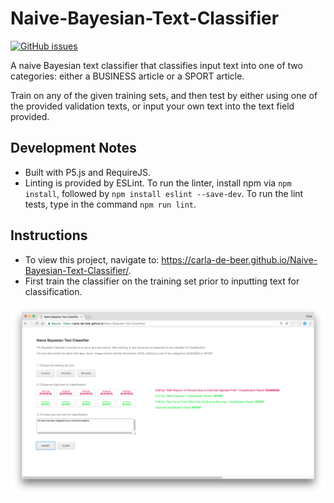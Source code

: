 # Naive-Bayesian-Text-Classifier
[![GitHub issues](https://img.shields.io/github/issues/Carla-de-Beer/Matrix-Library.svg?style=flat-square)](https://github.com/Carla-de-Beer/Naive-Bayesian-Text-Classifier/issues)

A naive Bayesian text classifier that classifies input text into one of two categories: either a BUSINESS article or a SPORT article.

Train on any of the given training sets, and then test by either using one of the provided validation texts, or input your own text into the text field provided.

## Development Notes

* Built with P5.js and RequireJS.
* Linting is provided by ESLint. To run the linter, install npm via `npm install`, followed by `npm install eslint --save-dev`. To run the lint tests, type in the command `npm run lint`.

## Instructions

* To view this project, navigate to: https://carla-de-beer.github.io/Naive-Bayesian-Text-Classifier/.
* First train the classifier on the training set prior to inputting text for classification.

<p align="center">
  <img src="images/screenShot.png"/>
</p>
